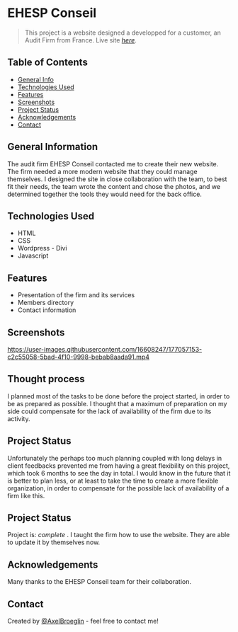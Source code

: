 # EHESP Conseil
> This project is a website designed a developped for a customer, an Audit Firm from France.
> Live site [_here_](https://www.ehespconseil.fr/). 

## Table of Contents
* [General Info](#general-information)
* [Technologies Used](#technologies-used)
* [Features](#features)
* [Screenshots](#screenshots)
* [Project Status](#project-status)
* [Acknowledgements](#acknowledgements)
* [Contact](#contact)


## General Information
The audit firm EHESP Conseil contacted me to create their new website. The firm needed a more modern website that they could manage themselves. I designed the site in close collaboration with the team, to best fit their needs, the team wrote the content and chose the photos, and we determined together the tools they would need for the back office.


## Technologies Used
- HTML
- CSS
- Wordpress - Divi
- Javascript


## Features
- Presentation of the firm and its services
- Members directory
- Contact information


## Screenshots

https://user-images.githubusercontent.com/16608247/177057153-c2c55058-5bad-4f10-9998-bebab8aada91.mp4



## Thought process
I planned most of the tasks to be done before the project started, in order to be as prepared as possible. I thought that a maximum of preparation on my side could compensate for the lack of availability of the firm due to its activity.


## Project Status
Unfortunately the perhaps too much planning coupled with long delays in client feedbacks prevented me from having a great flexibility on this project, which took 6 months to see the day in total. I would know in the future that it is better to plan less, or at least to take the time to create a more flexible organization, in order to compensate for the possible lack of availability of a firm like this.


## Project Status
Project is:  _complete_ . I taught the firm how to use the website. They are able to update it by themselves now.


## Acknowledgements
Many thanks to the EHESP Conseil team for their collaboration.


## Contact
Created by [@AxelBroeglin](https://www.axelbroeglin.dev/) - feel free to contact me!
